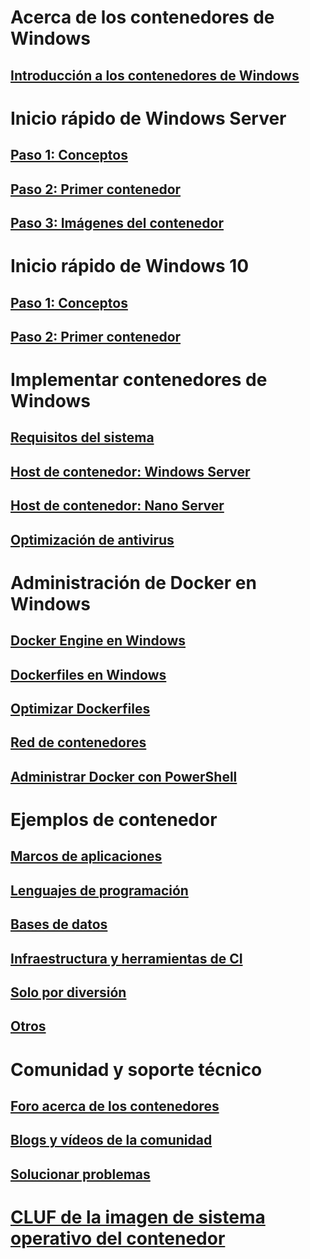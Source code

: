 # Acerca de los contenedores de Windows
## [Introducción a los contenedores de Windows](about/about_overview.md)

# Inicio rápido de Windows Server
## [Paso 1: Conceptos](quick_start/quick_start.md)
## [Paso 2: Primer contenedor](quick_start/quick_start_windows_server.md)
## [Paso 3: Imágenes del contenedor](quick_start/quick_start_images.md)

# Inicio rápido de Windows 10
## [Paso 1: Conceptos](quick_start/quick_start.md)
## [Paso 2: Primer contenedor](quick_start/quick_start_windows_10.md)

# Implementar contenedores de Windows
## [Requisitos del sistema](deployment/system_requirements.md)
## [Host de contenedor: Windows Server](deployment/deployment.md)
## [Host de contenedor: Nano Server](deployment/deployment_nano.md)
## [Optimización de antivirus](https://msdn.microsoft.com/en-us/windows/hardware/drivers/ifs/anti-virus-optimization-for-windows-containers)

# Administración de Docker en Windows
## [Docker Engine en Windows](docker/configure_docker_daemon.md)
## [Dockerfiles en Windows](docker/manage_windows_dockerfile.md)
## [Optimizar Dockerfiles](docker/optimize_windows_dockerfile.md)
## [Red de contenedores](management/container_networking.md)
## [Administrar Docker con PowerShell](https://github.com/Microsoft/Docker-PowerShell)

# Ejemplos de contenedor
## [Marcos de aplicaciones](samples.md#Application-Frameworks)
## [Lenguajes de programación](samples.md#Programing-Languages)
## [Bases de datos](samples.md#Databases)
## [Infraestructura y herramientas de CI](samples.md#Infrastructure-and-CI-Tools)
## [Solo por diversión](samples.md#Just-for-Fun)
## [Otros](samples.md#Other)


# Comunidad y soporte técnico
## [Foro acerca de los contenedores](https://social.msdn.microsoft.com/Forums/en-US/home?forum=windowscontainers)
## [Blogs y vídeos de la comunidad](communitylinks.md)
## [Solucionar problemas](troubleshooting.md)


# [CLUF de la imagen de sistema operativo del contenedor](Images_EULA.md)


<!--HONumber=Nov16_HO1-->


